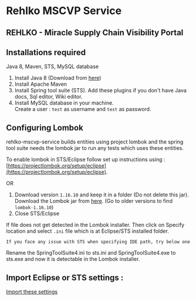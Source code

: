 # Rehlko MSCVP Service 

REHLKO - Miracle Supply Chain Visibility Portal
---



Installations required 
---
Java 8, Maven, STS, MySQL database

1. Install Java 8 (Download from [here](https://www.oracle.com/in/java/technologies/javase/javase-jdk8-downloads.html))
2. Install Apache Maven
3. Install Spring tool suite (STS). Add these plugins if you don't have Java docs, Sql editor, Wiki editor.
4. Install MySQL database in your machine.  
Create a user : `test` as username and `test` as password.  



Configuring Lombok
---
rehlko-mscvp-service builds entities using project lombok and the spring tool suite needs the lombok jar to run any tests which uses these entities.

To enable lombok in STS/Eclipse follow set up instructions using : [https://projectlombok.org/setup/eclipse](https://projectlombok.org/setup/eclipse).

OR

1. Download version `1.16.10` and keep it in a folder (Do not delete this jar). 
   Download the Lombok jar from [here](https://projectlombok.org/all-versions). (Go to older versions to find `lombok-1.16.10`)
2. Close STS/Eclipse

If file does not get detected in the Lombok installer. Then click on Specify location and select `.ini` file which is at Eclipse/STS installed folder.

`If you face any issue with STS when specifying IDE path, try below one`

Rename the SpringToolSuite4.ini to sts.ini and  SpringToolSuite4.exe to sts.exe and now it is detectable in the Lombok installer.

Import Eclipse or STS settings :
---
[Import these settings](https://gitlab.com/mscvp/dev-workbench#import-eclipsests-settings)